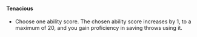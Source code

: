 #### Tenacious

- Choose one ability score.
  The chosen ability score increases by 1, to a maximum of 20, and you gain proficiency in saving throws using it.
